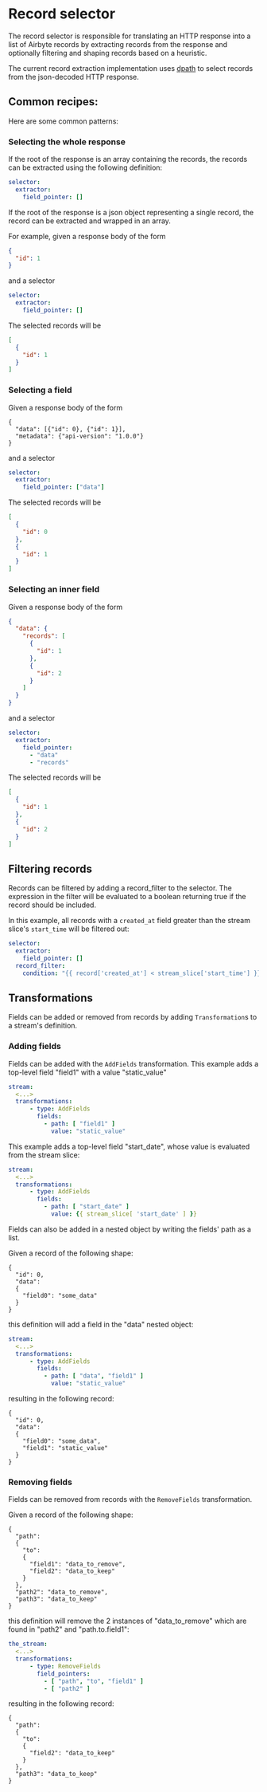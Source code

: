 # Record selector

The record selector is responsible for translating an HTTP response into a list of Airbyte records by extracting records from the response and optionally filtering and shaping records based on a heuristic.

The current record extraction implementation uses [dpath](https://pypi.org/project/dpath/) to select records from the json-decoded HTTP response.

## Common recipes:

Here are some common patterns:

### Selecting the whole response

If the root of the response is an array containing the records, the records can be extracted using the following definition:

```yaml
selector:
  extractor:
    field_pointer: []
```

If the root of the response is a json object representing a single record, the record can be extracted and wrapped in an array.

For example, given a response body of the form

```json
{
  "id": 1
}
```

and a selector

```yaml
selector:
  extractor:
    field_pointer: []
```

The selected records will be

```json
[
  {
    "id": 1
  }
]
```

### Selecting a field

Given a response body of the form

```
{
  "data": [{"id": 0}, {"id": 1}],
  "metadata": {"api-version": "1.0.0"}
}
```

and a selector

```yaml
selector:
  extractor:
    field_pointer: ["data"]
```

The selected records will be

```json
[
  {
    "id": 0
  },
  {
    "id": 1
  }
]
```

### Selecting an inner field

Given a response body of the form

```json
{
  "data": {
    "records": [
      {
        "id": 1
      },
      {
        "id": 2
      }
    ]
  }
}
```

and a selector

```yaml
selector:
  extractor:
    field_pointer:
      - "data"
      - "records"
```

The selected records will be

```json
[
  {
    "id": 1
  },
  {
    "id": 2
  }
]
```

## Filtering records

Records can be filtered by adding a record_filter to the selector.
The expression in the filter will be evaluated to a boolean returning true if the record should be included.

In this example, all records with a `created_at` field greater than the stream slice's `start_time` will be filtered out:

```yaml
selector:
  extractor:
    field_pointer: []
  record_filter:
    condition: "{{ record['created_at'] < stream_slice['start_time'] }}"
```

## Transformations

Fields can be added or removed from records by adding `Transformation`s to a stream's definition.

### Adding fields

Fields can be added with the `AddFields` transformation.
This example adds a top-level field "field1" with a value "static_value"

```yaml
stream:
  <...>
  transformations:
      - type: AddFields
        fields:
          - path: [ "field1" ]
            value: "static_value"
```

This example adds a top-level field "start_date", whose value is evaluated from the stream slice:

```yaml
stream:
  <...>
  transformations:
      - type: AddFields
        fields:
          - path: [ "start_date" ]
            value: {{ stream_slice[ 'start_date' ] }}
```

Fields can also be added in a nested object by writing the fields' path as a list.

Given a record of the following shape:

```
{
  "id": 0,
  "data":
  {
    "field0": "some_data"
  }
}
```

this definition will add a field in the "data" nested object:

```yaml
stream:
  <...>
  transformations:
      - type: AddFields
        fields:
          - path: [ "data", "field1" ]
            value: "static_value"
```

resulting in the following record:

```
{
  "id": 0,
  "data":
  {
    "field0": "some_data",
    "field1": "static_value"
  }
}
```

### Removing fields

Fields can be removed from records with the `RemoveFields` transformation.

Given a record of the following shape:

```
{
  "path":
  {
    "to":
    {
      "field1": "data_to_remove",
      "field2": "data_to_keep"
    }
  },
  "path2": "data_to_remove",
  "path3": "data_to_keep"
}
```

this definition will remove the 2 instances of "data_to_remove" which are found in "path2" and "path.to.field1":

```yaml
the_stream:
  <...>
  transformations:
      - type: RemoveFields
        field_pointers:
          - [ "path", "to", "field1" ]
          - [ "path2" ]
```

resulting in the following record:

```
{
  "path":
  {
    "to":
    {
      "field2": "data_to_keep"
    }
  },
  "path3": "data_to_keep"
}
```
